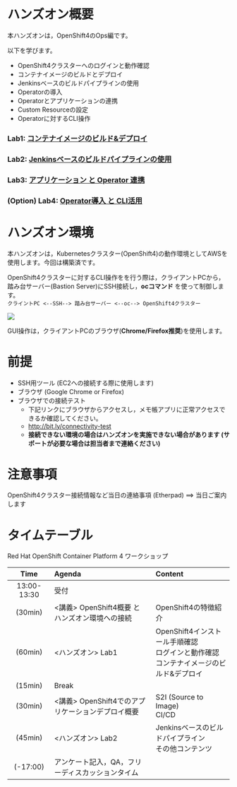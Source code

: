 # ハンズオン概要
本ハンズオンは，OpenShift4のOps編です。  

以下を学びます。
- OpenShift4クラスターへのログインと動作確認
- コンテナイメージのビルドとデプロイ
- Jenkinsベースのビルドパイプラインの使用
- Operatorの導入
- Operatorとアプリケーションの連携
- Custom Resourceの設定
- Operatorに対するCLI操作

### Lab1: [コンテナイメージのビルド&デプロイ](Lab1)
### Lab2: [Jenkinsベースのビルドパイプラインの使用](Lab2)
### Lab3: [アプリケーション と Operator 連携](Lab3)
### (Option) Lab4: [Operator導入 と CLI活用](Lab4)

# ハンズオン環境
本ハンズオンは，Kubernetesクラスター(OpenShift4)の動作環境としてAWSを使用します。今回は構築済です。  

OpenShift4クラスターに対するCLI操作をを行う際は，クライアントPCから，踏み台サーバー(Bastion Server)にSSH接続し，**ocコマンド** を使って制御します。  
`クライントPC <--SSH--> 踏み台サーバー <--oc--> OpenShift4クラスター`

![](images/handson-env.png)

GUI操作は，クライアントPCのブラウザ(**Chrome/Firefox推奨**)を使用します。  

# 前提
- SSH用ツール (EC2への接続する際に使用します)
- ブラウザ (Google Chrome or Firefox)
- ブラウザでの接続テスト
  - 下記リンクにブラウザからアクセスし，メモ帳アプリに正常アクセスできるか確認してください。
  - http://bit.ly/connectivity-test
  - **接続できない環境の場合はハンズオンを実施できない場合があります (サポートが必要な場合は担当者まで連絡ください)**

# 注意事項
OpenShift4クラスター接続情報など当日の連絡事項 (Etherpad) ==> 当日ご案内します

# タイムテーブル
Red Hat OpenShift Container Platform 4 ワークショップ

|Time|Agenda|Content|
|:---:|:---|:---|
|13:00-13:30|受付||
|(30min)|<講義> OpenShift4概要 と ハンズオン環境への接続|OpenShift4の特徴紹介||
|(60min)|<ハンズオン> Lab1 <br>|OpenShift4インストール手順確認<br>ログインと動作確認<br>コンテナイメージのビルド&デプロイ|
|(15min)|Break||
|(30min)|<講義> OpenShift4でのアプリケーションデプロイ概要|S2I (Source to Image) <br> CI/CD|
|(45min)|<ハンズオン> Lab2 <br>|Jenkinsベースのビルドパイプライン<br>その他コンテンツ|
|(-17:00)|アンケート記入，QA，フリーディスカッションタイム||
